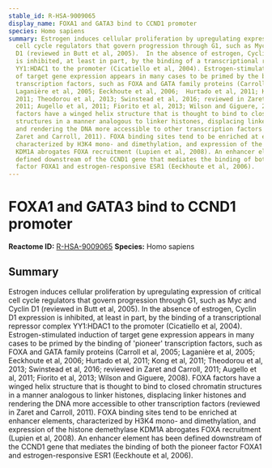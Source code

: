 ```yaml
---
stable_id: R-HSA-9009065
display_name: FOXA1 and GATA3 bind to CCND1 promoter
species: Homo sapiens
summary: Estrogen induces cellular proliferation by upregulating expression of critical
  cell cycle regulators that govern progression through G1, such as Myc and Cyclin
  D1 (reviewed in Butt et al, 2005).  In the absence of estrogen, Cyclin D1 expression
  is inhibited, at least in part, by the binding of a transcriptional repressor complex
  YY1:HDAC1 to the promoter (Cicatiello et al, 2004). Estrogen-stimulated induction
  of target gene expression appears in many cases to be primed by the binding of 'pioneer'
  transcription factors, such as FOXA and GATA family proteins (Carroll et al, 2005;
  Laganière et al, 2005; Eeckhoute et al, 2006;  Hurtado et al, 2011; Kong et al,
  2011; Theodorou et al, 2013; Swinstead et al, 2016; reviewed in Zaret and Carroll,
  2011; Augello et al, 2011; Fiorito et al, 2013; Wilson and Giguere, 2008). FOXA
  factors have a winged helix structure that is thought to bind to closed chromatin
  structures in a manner analogous to linker histones, displacing linker histones
  and rendering the DNA more accessible to other transcription factors (reviewed in
  Zaret and Carroll, 2011). FOXA binding sites tend to be enriched at enhancer elements,
  characterized by H3K4 mono- and dimethylation, and expression of the histone demethylase
  KDM1A abrogates FOXA recruitment (Lupien et al, 2008). An enhancer element has been
  defined downstream of the CCND1 gene that mediates the binding of both the pioneer
  factor FOXA1 and estrogen-responsive ESR1 (Eeckhoute et al, 2006).
---
```


# FOXA1 and GATA3 bind to CCND1 promoter
**Reactome ID:** [R-HSA-9009065](https://reactome.org/content/detail/R-HSA-9009065)
**Species:** Homo sapiens

## Summary

Estrogen induces cellular proliferation by upregulating expression of critical cell cycle regulators that govern progression through G1, such as Myc and Cyclin D1 (reviewed in Butt et al, 2005).  In the absence of estrogen, Cyclin D1 expression is inhibited, at least in part, by the binding of a transcriptional repressor complex YY1:HDAC1 to the promoter (Cicatiello et al, 2004). Estrogen-stimulated induction of target gene expression appears in many cases to be primed by the binding of 'pioneer' transcription factors, such as FOXA and GATA family proteins (Carroll et al, 2005; Laganière et al, 2005; Eeckhoute et al, 2006;  Hurtado et al, 2011; Kong et al, 2011; Theodorou et al, 2013; Swinstead et al, 2016; reviewed in Zaret and Carroll, 2011; Augello et al, 2011; Fiorito et al, 2013; Wilson and Giguere, 2008). FOXA factors have a winged helix structure that is thought to bind to closed chromatin structures in a manner analogous to linker histones, displacing linker histones and rendering the DNA more accessible to other transcription factors (reviewed in Zaret and Carroll, 2011). FOXA binding sites tend to be enriched at enhancer elements, characterized by H3K4 mono- and dimethylation, and expression of the histone demethylase KDM1A abrogates FOXA recruitment (Lupien et al, 2008). An enhancer element has been defined downstream of the CCND1 gene that mediates the binding of both the pioneer factor FOXA1 and estrogen-responsive ESR1 (Eeckhoute et al, 2006).
